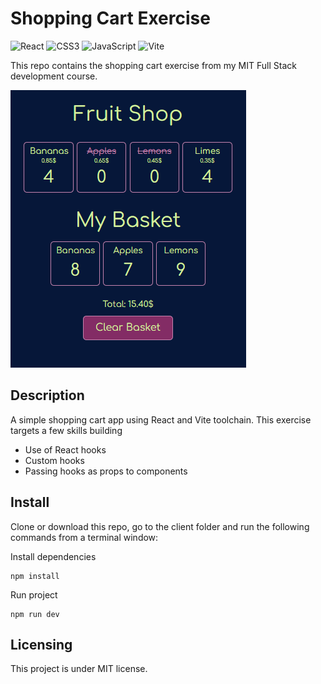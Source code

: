 # Shopping Cart Exercise
 
![React](https://img.shields.io/badge/react-%2320232a.svg?style=for-the-badge&logo=react&logoColor=%2361DAFB) ![CSS3](https://img.shields.io/badge/css3-%231572B6.svg?style=for-the-badge&logo=css3&logoColor=white) ![JavaScript](https://img.shields.io/badge/javascript-%23323330.svg?style=for-the-badge&logo=javascript&logoColor=%23F7DF1E) ![Vite](https://img.shields.io/badge/vite-%23646CFF.svg?style=for-the-badge&logo=vite&logoColor=white)

This repo contains the shopping cart exercise from my MIT Full Stack development course.

<img src="https://github.com/Mike-Veilleux/Shopping-Cart-Exercise/blob/main/client/src/assets/shoppinCartScreenshot.png">

## Description

A simple shopping cart app using React and Vite toolchain. This exercise targets a few skills building

- Use of React hooks
- Custom hooks
- Passing hooks as props to components

## Install

Clone or download this repo, go to the client folder and run the following commands from a terminal window:

Install dependencies

```
npm install
```

Run project

```
npm run dev
```

## Licensing

This project is under MIT license.

